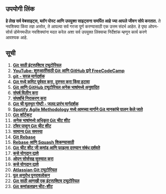 ## उपयोगी लिंक

**हे लेख सर्व वेबसाइट्स, ब्लॉग पोस्ट आणि उपयुक्त साइट्सना समर्पित आहे ज्या आपले जीवन सोपे करतात.** ते नवशिक्या किंवा तज्ञ असोत, ते आपल्या सर्व गरजा पूर्ण करण्यासाठी एक उत्तम संदर्भ आहेत. हे पृष्ठ ओपन-सोर्स डोमेनमधील नवशिक्यांना मदत करेल अशा सर्व उपयुक्त लिंक्सचा निर्देशांक म्हणून कार्य करणे आवश्यक आहे.

## सूची

1. **[Git साठी इंटरएक्टिव ट्यूटोरियल](https://try.github.io)**
2. **[YouTube: शुरुआतींसाठी Git आणि GitHub द्वारे FreeCodeCamp](https://www.youtube.com/watch?v=RGOj5yH7evk)**
3. **[git - सरळ मार्गदर्शक](http://rogerdudler.github.io/git-guide/)**
4. **[Git मध्ये कमिट पूर्ववत करा, दुरुस्त करा किंवा हटावा](http://sethrobertson.github.io/GitFixUm/fixup.html)**
5. **[Git आणि GitHub ट्यूटोरियल अनेक भाषांमध्ये अनुवादित](https://github.com/Roshanjossey/first-contributions)**
6. **[संघर्ष विलीन करा](https://www.git-tower.com/learn/git/ebook/en/command-line/advanced-topics/merge-conflicts)**
7. **[संघर्षांचे निराकरण करा](https://githowto.com/resolving_conflicts)**
8. **[Git ची मूलभूत गोष्टी - जलद प्रारंभ मार्गदर्शक](https://blog.praveen.science/basics-of-git-the-quick-start-guide/)**
9. **[Spotify Agile Methodology मध्ये आमच्या मार्गाने Git मानकांचे पालन केले जाते](https://blog.praveen.science/git-standards-followed-in-our-way-of-spotify-agile-methodolgy/)**
10. **[Git शॉर्टकट](https://blog.praveen.science/git-shortcuts/)**
11. **[अनेक भाषांमध्ये अधिकृत Git चीट शीट](https://services.github.com/on-demand/resources/cheatsheets)**
12. **[टॉवर पासून Git चीट शीट](https://www.git-tower.com/learn/cheat-sheets/git)**
13. **[सामान्य Git समस्या](https://www.codementor.io/citizen428/git-tutorial-10-common-git-problems-and-how-to-fix-them-aajv0katd)**
14. **[Git Rebase](https://blog.gitprime.com/git-rebase-an-illustrated-guide/)**
15. **[Rebase आणि Squash शिकण्यासाठी](https://github.com/servo/servo/wiki/Beginner%27s-guide-to-rebasing-and-squashing)**
16. **[Git चीट शीट जी कमांड आणि फाइल्स दरम्यान संबंध दर्शवते](http://ndpsoftware.com/git-cheatsheet.html)**
17. **[कसे योगदान द्यावे](https://opensource.guide/how-to-contribute/)**
18. **[ओपन सोर्ससह सुरुवात करा](https://github.com/OpenSourceHelpCommunity/Getting-Started-With-Contributing-to-Open-Sources)**
19. **[कसे योगदान द्यावे](https://github.com/freeCodeCamp/how-to-contribute-to-open-source)**
20. **[Atlassian Git ट्यूटोरियल](https://www.atlassian.com/git)**
21. **[पुल अनुरोध पुनरावलोकन](https://help.github.com/articles/about-pull-request-reviews/)**
22. **[Git साठी आणखी एक इंटरएक्टिव ट्यूटोरियल](https://learngitbranching.js.org/)**
23. **[Git कमांडलाइन चीट-शीट](https://gist.github.com/davfre/8313299)**